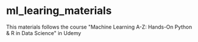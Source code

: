 # ml_learing_materials
This materials follows the course "Machine Learning A-Z: Hands-On Python & R in Data Science" in Udemy
